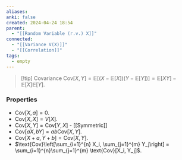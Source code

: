 ```yaml
---
aliases: 
anki: false
created: 2024-04-24 18:54
parent:
  - "[[Random Variable (r.v.) X]]"
connected:
  - "[[Variance V(X)]]"
  - "[[Correlation]]"
tags:
  - empty
---
```


> [!tip] Covariance
 $\text{Cov}[X, Y] = \mathbb{E}[(X - \mathbb{E}[X])(Y - \mathbb{E}[Y])] = \mathbb{E}[XY] - \mathbb{E}[X]\mathbb{E}[Y]$.

### Properties
- $\text{Cov}[X, a] = 0$.
- $\text{Cov}[X, X] = V[X]$.
- $\text{Cov}[X, Y] = \text{Cov}[Y, X]$ - [[Symmetric]]
- $\text{Cov}[aX, bY] = ab\text{Cov}[X, Y]$.
- $\text{Cov}[X + a, Y + b] = \text{Cov}[X, Y]$.
- $\text{Cov}\left[\sum_{i=1}^{n} X_i, \sum_{j=1}^{m} Y_j\right] = \sum_{i=1}^{n}\sum_{j=1}^{m} \text{Cov}[X_i, Y_j]$.


